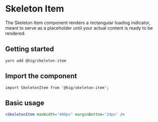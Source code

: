 # Skeleton Item

The Skeleton Item component renders a rectangular loading indicator, meant to serve as a placeholder until your actual content is ready to be rendered.

## Getting started

```
yarn add @hig/skeleton-item
```

## Import the component

```
import SkeletonItem from '@hig/skeleton-item';
```

## Basic usage

```jsx
<SkeletonItem maxWidth="400px" marginBottom="24px" />
```
